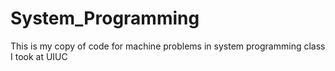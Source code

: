 # System_Programming
This is my copy of code for machine problems in system programming class I took at UIUC

